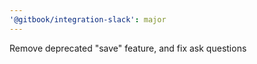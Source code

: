 ```yaml
---
'@gitbook/integration-slack': major
---
```


Remove deprecated "save" feature, and fix ask questions
